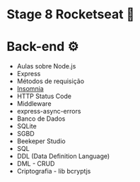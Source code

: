 # Stage 8 Rocketseat 🚀

# Back-end ⚙️

- Aulas sobre Node.js
- Express
- Métodos de requisição
- [Insomnia](https://insomnia.rest/)
- HTTP Status Code
- Middleware
- express-async-errors
- Banco de Dados
- SQLite
- SGBD
- Beekeper Studio
- SQL
- DDL (Data Definition Language)
- DML - CRUD
- Criptografia - lib bcryptjs